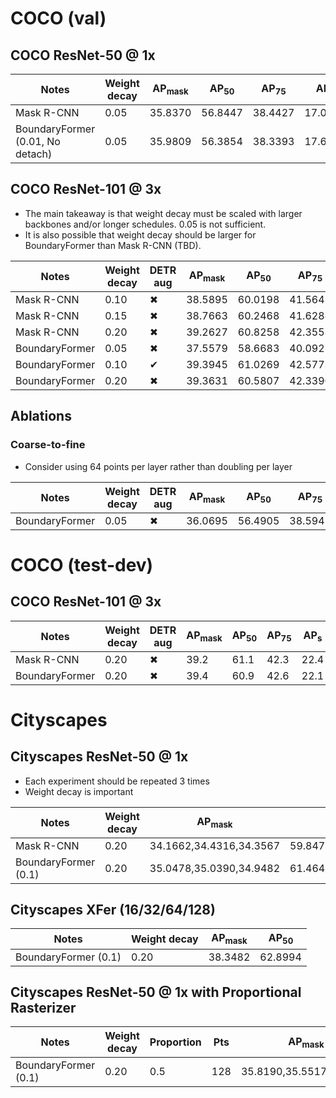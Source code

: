 # COCO (val)

## COCO ResNet-50 @ 1x

|Notes|Weight decay|AP<sub>mask</sub>|AP<sub>50</sub>|AP<sub>75</sub>|AP<sub>s</sub>|AP<sub>m</sub>|AP<sub>l</sub>|AP<sub>bbox</sub>|
|---|---|---|---|---|---|---|---|---|
|Mask R-CNN|0.05|35.8370|56.8447|38.4427|17.0811|38.2020|51.7407|38.7646|
|BoundaryFormer (0.01, No detach)|0.05|35.9809|56.3854|38.3393|17.6114|38.3080|52.6425|38.5038|


## COCO ResNet-101 @ 3x

* The main takeaway is that weight decay must be scaled with larger
  backbones and/or longer schedules. 0.05 is not sufficient.
* It is also possible that weight decay should be larger for
  BoundaryFormer than Mask R-CNN (TBD).

|Notes|Weight decay|DETR aug|AP<sub>mask</sub>|AP<sub>50</sub>|AP<sub>75</sub>|AP<sub>s</sub>|AP<sub>m</sub>|AP<sub>l</sub>|AP<sub>bbox</sub>|
|---|---|---|---|---|---|---|---|---|---|
|Mask R-CNN|0.10|✖|38.5895|60.0198|41.5645|19.2262|40.9211|55.7962|42.3495|
|Mask R-CNN|0.15|✖|38.7663|60.2468|41.6288|19.1839|41.3015|55.6481|42.5476|
|Mask R-CNN|0.20|✖|39.2627|60.8258|42.3553|19.5025|41.7188|55.9546|43.1227|
|BoundaryFormer|0.05|✖|37.5579|58.6683|40.0921|18.8434|39.4459|54.3999|40.8340|
|BoundaryFormer|0.10|✔|39.3945|61.0269|42.5773|19.5278|41.8965|56.9687|43.1426|
|BoundaryFormer|0.20|✖|39.3631|60.5807|42.3390|19.1427|41.8537|57.3476|42.9176|

## Ablations

### Coarse-to-fine

* Consider using 64 points per layer rather than doubling per layer

|Notes|Weight decay|DETR aug|AP<sub>mask</sub>|AP<sub>50</sub>|AP<sub>75</sub>|AP<sub>s</sub>|AP<sub>m</sub>|AP<sub>l</sub>|AP<sub>bbox</sub>|
|---|---|---|---|---|---|---|---|---|---|
|BoundaryFormer|0.05|✖|36.0695|56.4905|38.5945|16.8357|38.5397|52.3292|38.4814|

# COCO (test-dev)

## COCO ResNet-101 @ 3x

|Notes|Weight decay|DETR aug|AP<sub>mask</sub>|AP<sub>50</sub>|AP<sub>75</sub>|AP<sub>s</sub>|AP<sub>m</sub>|AP<sub>l</sub>|
|---|---|---|---|---|---|---|---|---|
|Mask R-CNN|0.20|✖|39.2|61.1|42.3|22.4|41.4|50.7|
|BoundaryFormer|0.20|✖|39.4|60.9|42.6|22.1|42.0|51.2|

# Cityscapes

## Cityscapes ResNet-50 @ 1x

* Each experiment should be repeated 3 times
* Weight decay is important

|Notes|Weight decay|AP<sub>mask</sub>|AP<sub>50</sub>|
|---|---|---|---|
|Mask R-CNN|0.20|34.1662,34.4316,34.3567|59.8479,60.4224,61.1025|
|BoundaryFormer (0.1)|0.20|35.0478,35.0390,34.9482|61.4642,61.0663,61.5829|

## Cityscapes XFer (16/32/64/128)

|Notes|Weight decay|AP<sub>mask</sub>|AP<sub>50</sub>|
|---|---|---|---|
|BoundaryFormer (0.1)|0.20|38.3482|62.8994|

## Cityscapes ResNet-50 @ 1x with Proportional Rasterizer

|Notes|Weight decay|Proportion|Pts|AP<sub>mask</sub>|AP<sub>50</sub>|
|---|---|---|---|---|---|
|BoundaryFormer (0.1)|0.20|0.5|128|35.8190,35.5517,35.3873|61.7378,61.2544,60.8059|
